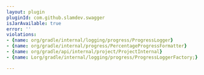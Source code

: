 ```yaml
---
layout: plugin
pluginId: com.github.slamdev.swagger
isJarAvailable: true
error: ''
violations:
- {name: org/gradle/internal/logging/progress/ProgressLogger}
- {name: org/gradle/internal/progress/PercentageProgressFormatter}
- {name: org/gradle/api/internal/project/ProjectInternal}
- {name: Lorg/gradle/internal/logging/progress/ProgressLoggerFactory;}

---
```

